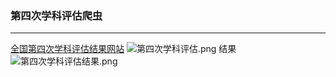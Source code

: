 ### 第四次学科评估爬虫
---
[全国第四次学科评估结果网站](http://www.cdgdc.edu.cn/xwyyjsjyxx/xkpgjg/)
![第四次学科评估.png](https://i.loli.net/2020/01/13/w4qYxMgdr3DHyZk.png)
结果
![第四次学科评估结果.png](https://i.loli.net/2020/01/13/vtbhEiQAVZgnLYz.png)
